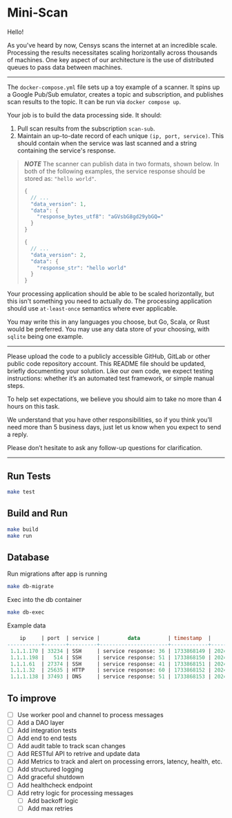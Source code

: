 # Mini-Scan

Hello!

As you've heard by now, Censys scans the internet at an incredible scale. Processing the results necessitates scaling horizontally across thousands of machines. One key aspect of our architecture is the use of distributed queues to pass data between machines.

---

The `docker-compose.yml` file sets up a toy example of a scanner. It spins up a Google Pub/Sub emulator, creates a topic and subscription, and publishes scan results to the topic. It can be run via `docker compose up`.

Your job is to build the data processing side. It should:
1. Pull scan results from the subscription `scan-sub`.
2. Maintain an up-to-date record of each unique `(ip, port, service)`. This should contain when the service was last scanned and a string containing the service's response.

> **_NOTE_**
The scanner can publish data in two formats, shown below. In both of the following examples, the service response should be stored as: `"hello world"`.
> ```javascript
> {
>   // ...
>   "data_version": 1,
>   "data": {
>     "response_bytes_utf8": "aGVsbG8gd29ybGQ="
>   }
> }
>
> {
>   // ...
>   "data_version": 2,
>   "data": {
>     "response_str": "hello world"
>   }
> }
> ```

Your processing application should be able to be scaled horizontally, but this isn't something you need to actually do. The processing application should use `at-least-once` semantics where ever applicable.

You may write this in any languages you choose, but Go, Scala, or Rust would be preferred. You may use any data store of your choosing, with `sqlite` being one example.

--- 

Please upload the code to a publicly accessible GitHub, GitLab or other public code repository account.  This README file should be updated, briefly documenting your solution. Like our own code, we expect testing instructions: whether it’s an automated test framework, or simple manual steps.

To help set expectations, we believe you should aim to take no more than 4 hours on this task.

We understand that you have other responsibilities, so if you think you’ll need more than 5 business days, just let us know when you expect to send a reply.

Please don’t hesitate to ask any follow-up questions for clarification.

---

## Run Tests

```bash
make test
```

## Build and Run

```bash
make build
make run
```

## Database 
Run migrations after app is running
```bash
make db-migrate
```

Exec into the db container
```bash
make db-exec
```

Example data
```sql
    ip     | port  | service |         data         | timestamp  |          created_at           |          updated_at           
-----------+-------+---------+----------------------+------------+-------------------------------+-------------------------------
 1.1.1.170 | 33234 | SSH     | service response: 36 | 1733868149 | 2024-12-10 22:02:29.271887+00 | 2024-12-10 22:02:29.270444+00
 1.1.1.198 |   514 | SSH     | service response: 51 | 1733868150 | 2024-12-10 22:02:30.26541+00  | 2024-12-10 22:02:30.264492+00
 1.1.1.61  | 27374 | SSH     | service response: 41 | 1733868151 | 2024-12-10 22:02:31.251701+00 | 2024-12-10 22:02:31.250794+00
 1.1.1.32  | 25635 | HTTP    | service response: 60 | 1733868152 | 2024-12-10 22:02:32.243768+00 | 2024-12-10 22:02:32.242632+00
 1.1.1.138 | 37493 | DNS     | service response: 51 | 1733868153 | 2024-12-10 22:02:33.252666+00 | 2024-12-10 22:02:33.252266+00
```

## To improve
- [ ] Use worker pool and channel to process messages
- [ ] Add a DAO layer
- [ ] Add integration tests
- [ ] Add end to end tests
- [ ] Add audit table to track scan changes
- [ ] Add RESTful API to retrive and update data
- [ ] Add Metrics to track and alert on processing errors, latency, health, etc.
- [ ] Add structured logging
- [ ] Add graceful shutdown
- [ ] Add healthcheck endpoint
- [ ] Add retry logic for processing messages
  - [ ] Add backoff logic
  - [ ] Add max retries
